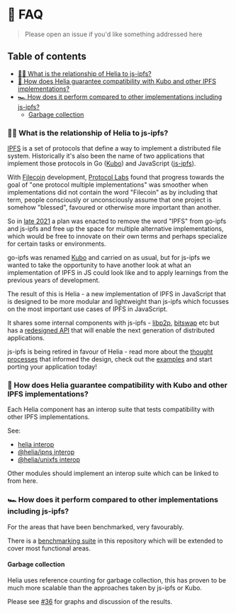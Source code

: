 # 🙋 FAQ <!-- omit in toc -->

> Please open an issue if you'd like something addressed here

## Table of contents <!-- omit in toc -->

- [👩‍👧 What is the relationship of Helia to js-ipfs?](#-what-is-the-relationship-of-helia-to-js-ipfs)
- [🤝 How does Helia guarantee compatibility with Kubo and other IPFS implementations?](#-how-does-helia-guarantee-compatibility-with-kubo-and-other-ipfs-implementations)
- [🏎️ How does it perform compared to other implementations including js-ipfs?](#️-how-does-it-perform-compared-to-other-implementations-including-js-ipfs)
  - [Garbage collection](#garbage-collection)

### 👩‍👧 What is the relationship of Helia to js-ipfs?

[IPFS] is a set of protocols that define a way to implement a distributed file system. Historically it's also been the name of two applications that implement those protocols in Go ([Kubo]) and JavaScript ([js-ipfs]).

With [Filecoin] development, [Protocol Labs] found that progress towards the goal of "one protocol multiple implementations" was smoother when implementations did not contain the word "Filecoin" as by including that term, people consciously or unconsciously assume that one project is somehow "blessed", favoured or otherwise more important than another.

So in [late 2021](https://github.com/ipfs/ipfs/issues/470) a plan was enacted to remove the word "IPFS" from go-ipfs and js-ipfs and free up the space for multiple alternative implementations, which would be free to innovate on their own terms and perhaps specialize for certain tasks or environments.

go-ipfs was renamed [Kubo] and carried on as usual, but for js-ipfs we wanted to take the opportunity to have another look at what an implementation of IPFS in JS could look like and to apply learnings from the previous years of development.

The result of this is Helia - a new implementation of IPFS in JavaScript that is designed to be more modular and lightweight than js-ipfs which focusses on the most important use cases of IPFS in JavaScript.

It shares some internal components with js-ipfs - [libp2p], [bitswap] etc but has a [redesigned API](https://ipfs.github.io/helia/interfaces/_helia_interface.Helia.html) that will enable the next generation of distributed applications.

js-ipfs is being retired in favour of Helia - read more about the [thought processes](./MANIFESTO.md) that informed the design, check out the [examples](https://github.com/ipfs-examples/helia-examples) and start porting your application today!

### 🤝 How does Helia guarantee compatibility with Kubo and other IPFS implementations?

Each Helia component has an interop suite that tests compatibility with other IPFS implementations.

See:

* [helia interop](./packages/interop)
* [@helia/ipns interop](https://github.com/ipfs/helia-ipns/tree/main/packages/interop)
* [@helia/unixfs interop](https://github.com/ipfs/helia-unixfs/tree/main/packages/interop)

Other modules should implement an interop suite which can be linked to from here.

### 🏎️ How does it perform compared to other implementations including js-ipfs?

For the areas that have been benchmarked, very favourably.

There is a [benchmarking suite](./benchmarks) in this repository which will be extended to cover most functional areas.

#### Garbage collection

Helia uses reference counting for garbage collection, this has proven to be much more scalable than the approaches taken by js-ipfs or Kubo.

Please see [#36](https://github.com/ipfs/helia/pull/36#issuecomment-1441403221) for graphs and discussion of the results.

[ipfs]: https://ipfs.io
[js-ipfs]: https://github.com/ipfs/js-ipfs
[kubo]: https://github.com/ipfs/kubo
[filecoin]: https://filecoin.io
[Protocol Labs]: https://protocol.ai
[libp2p]: https://github.com/libp2p/js-libp2p
[bitswap]: https://github.com/ipfs/js-ipfs-bitswap
